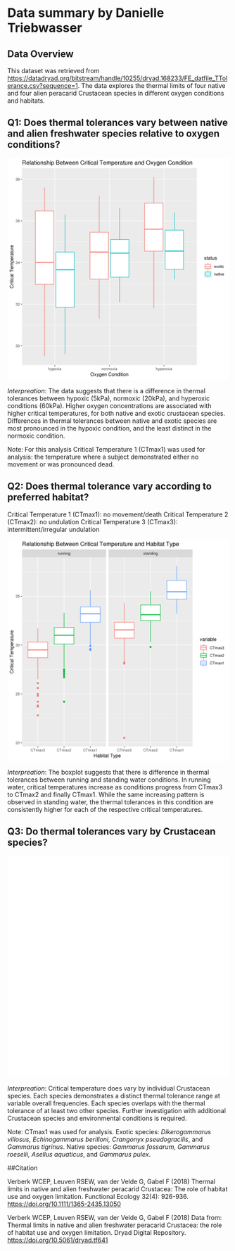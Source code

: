 # Data summary by Danielle Triebwasser


## Data Overview
This dataset was retrieved from https://datadryad.org/bitstream/handle/10255/dryad.168233/FE_datfile_TTolerance.csv?sequence=1. The data explores the thermal limits of four native and four alien peracarid Crustacean species in different oxygen conditions and habitats.

## Q1: Does thermal tolerances vary between native and alien freshwater species relative to oxygen conditions?

![](Relationship_Between_Critical_Temperature_and_Oxygen_Condition.png)

*Interpreation*: The data suggests that there is a difference in thermal tolerances between hypoxic (5kPa), normoxic (20kPa), and hyperoxic conditions (60kPa). Higher oxygen concentrations are associated with higher critical temperatures, for both native and exotic crustacean species. Differences in thermal tolerances between native and exotic species are most pronounced in the hypoxic condition, and the least distinct in the normoxic condition.

Note: For this analysis Critical Temperature 1 (CTmax1) was used for analysis: the temperature where a subject demonstrated either no movement or was pronounced dead.


## Q2: Does thermal tolerance vary according to preferred habitat?

Critical Temperature 1 (CTmax1): no movement/death
Critical Temperature 2 (CTmax2): no undulation
Critical Temperature 3 (CTmax3): intermittent/irregular undulation

![](Relationship_Between_Critical_Temperature_and_Habitat_Type.png)

*Interpreation*: The boxplot suggests that there is difference in thermal tolerances between running and standing water conditions. In running water, critical temperatures increase as conditions progress from CTmax3 to CTmax2 and finally CTmax1. While the same increasing pattern is observed in standing water, the thermal tolerances in this condition are consistently higher for each of the respective critical temperatures.


## Q3: Do thermal tolerances vary by Crustacean species?

![](Critical_Temperature_by_Species.png)

*Interpreation*: Critical temperature does vary by individual Crustacean species. Each species demonstrates a distinct thermal tolerance range at variable overall frequencies. Each species overlaps with the thermal tolerance of at least two other species. Further investigation with additional Crustacean species and environmental conditions is required.

Note: CTmax1 was used for analysis. Exotic species: *Dikerogammarus villosus, Echinogammarus berilloni, Crangonyx pseudogracilis*, and *Gammarus tigrinus*. Native species: *Gammarus fossarum, Gammarus roeselii, Asellus aquaticus*, and *Gammarus pulex*.


##Citation

Verberk WCEP, Leuven RSEW, van der Velde G, Gabel F (2018) Thermal limits in native and alien freshwater peracarid Crustacea: The role of habitat use and oxygen limitation. Functional Ecology 32(4): 926-936. https://doi.org/10.1111/1365-2435.13050

Verberk WCEP, Leuven RSEW, van der Velde G, Gabel F (2018) Data from: Thermal limits in native and alien freshwater peracarid Crustacea: the role of habitat use and oxygen limitation. Dryad Digital Repository. https://doi.org/10.5061/dryad.tf641

